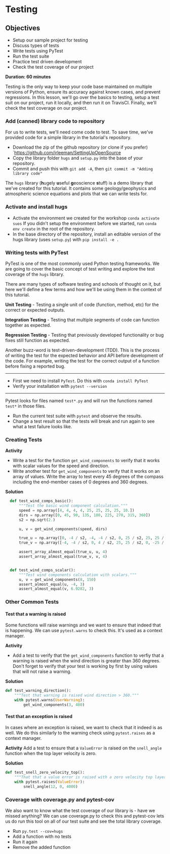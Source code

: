 # Testing

## Objectives
* Setup our sample project for testing
* Discuss types of tests
* Write tests using PyTest
* Run the test suite
* Practice test driven development
* Check the test coverage of our project

**Duration: 60 minutes**

Testing is the only way to keep your code base maintained on multiple versions
of Python, ensure its accuracy against known cases, and prevent regressions. In
this lesson, we'll go over the basics to testing, setup a test suit on our
project, run it locally, and then run it on TravisCI. Finally, we'll check the
test coverage on our project.

### Add (canned) library code to repository
For us to write tests, we'll need come code to test. To save time, we've
provided code for a simple library in the tutorial's repository.

* Download the zip of the github repository (or clone if you prefer)
  `https://github.com/jrleeman/SettingUpOpenSource
* Copy the library folder `hugs` and `setup.py` into the base of your
  repository.
* Commit and push this with `git add -A`, then `git commit -m "Adding library
  code"`

The `hugs` library (**h**ugely **u**seful **g**eoscience **s**tuff)
is a demo library that we've created for this tutorial. It contains
some geology/geophysics and atmospheric science equations and plots
that we can write tests for.

### Activate and install hugs
* Activate the environment we created for the workshop `conda activate suos`
  If you didn't setup the environment before we started, run `conda env create`
  in the root of the repository.
* In the base directory of the repository, install an editable version of the
  hugs library (uses `setup.py`) with `pip install -e .`

### Writing tests with PyTest
PyTest is one of the most commonly used Python testing frameworks. We are
going to cover the basic concept of test writing and explore the test
coverage of the `hugs` library.

There are many types of software testing and schools of thought on it,
but here we'll define a few terms and how we'll be using them in the
context of this tutorial.

**Unit Testing** - Testing a single unit of code (function, method, etc)
for the correct or expected outputs.

**Integration Testing** - Testing that multiple segments of code can
function together as expected.

**Regression Testing** - Testing that previously developed functionality
or bug fixes still function as expected.

Another buzz-word is test-driven-development (TDD). This is the process
of writing the test for the expected behavior and API before development
of the code. For example, writing the test for the correct output of a
function before fixing a reported bug.

---

* First we need to install `PyTest`. Do this with `conda install PyTest`
* Verify your installation with `pytest --version`

---

Pytest looks for files named `test*.py` and will run the functions named
`test*` in those files.

* Run the current test suite with `pytest` and observe the results.
* Change a test result so that the tests will break and run again to see
  what a test failure looks like.

### Creating Tests

**Activity**
* Write a test for the function `get_wind_components` to verify that it works
  with scalar values for the speed and direction.
* Write another test for `get_wind_components` to verify that it works on
  an array of values. Write the array to test every 45 degrees of the compass
  including the end-member cases of 0 degrees and 360 degrees.

**Solution**
```python
  def test_wind_comps_basic():
      """Test the basic wind component calculation."""
      speed = np.array([4, 4, 4, 4, 25, 25, 25, 25, 10.])
      dirs = np.array([0, 45, 90, 135, 180, 225, 270, 315, 360])
      s2 = np.sqrt(2.)

      u, v = get_wind_components(speed, dirs)

      true_u = np.array([0, -4 / s2, -4, -4 / s2, 0, 25 / s2, 25, 25 / s2, 0])
      true_v = np.array([-4, -4 / s2, 0, 4 / s2, 25, 25 / s2, 0, -25 / s2, -10])

      assert_array_almost_equal(true_u, u, 4)
      assert_array_almost_equal(true_v, v, 4)


  def test_wind_comps_scalar():
      """Test wind components calculation with scalars."""
      u, v = get_wind_components(8, 150)
      assert_almost_equal(u, -4, 3)
      assert_almost_equal(v, 6.9282, 3)
```

### Other Common Tests

#### Test that a warning is raised
Some functions will raise warnings and we want to ensure that indeed that is
happening. We can use `pytest.warns` to check this. It's used as a context
manager.

**Activity**
* Add a test to verify that the `get_wind_components` function to verfiy that
  a warning is raised when the wind direction is greater than 360 degrees. Don't
  forget to verify that your test is working by first by using values that will
  not raise a warning.

**Solution**
```python
def test_warning_direction():
    """Test that warning is raised wind direction > 360."""
    with pytest.warns(UserWarning):
        get_wind_components(3, 480)
```

#### Test that an exception is raised
In cases where an exception is raised, we want to check that it indeed is as
well. We do this similarly to the warning check using `pytest.raises` as a
context manager.


**Activity**
Add a test to ensure that a `ValueError` is raised on the `snell_angle` function
when the top layer velocity is zero.

**Solution**
```python
def test_snell_zero_velocity_top():
    """That that a value error is raised with a zero velocity top layer."""
    with pytest.raises(ValueError):
        snell_angle(12, 0, 4000)
```

### Coverage with coverage.py and pytest-cov
We also want to know what the test coverage of our library is - have we missed
anything? We can use coverage.py to check this and pytest-cov lets us do run this
tool on all of our test suite and see the total library coverage.

* Run `py.test --cov=hugs`
* Add a function with no tests
* Run it again
* Remove the added function
